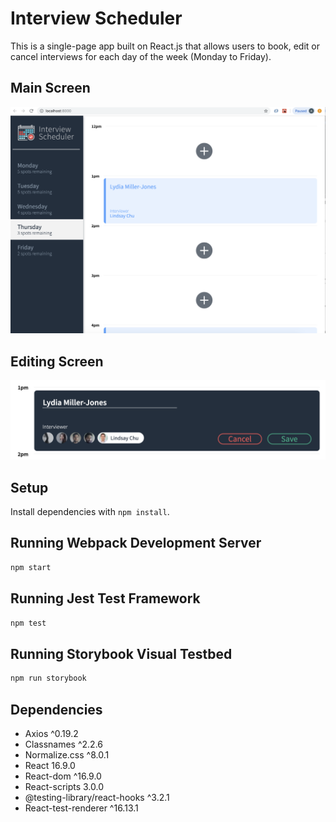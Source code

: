 # Interview Scheduler
This is a single-page app built on React.js that allows users to book, edit or cancel interviews for each day of the week (Monday to Friday).

## Main Screen
!["Main Screen"](https://github.com/CalvinZheng1/Scheduler/blob/master/docs/mainscreen.png)

## Editing Screen
!["Edit Screen"](https://github.com/CalvinZheng1/Scheduler/blob/master/docs/edit.png)

## Setup

Install dependencies with `npm install`.

## Running Webpack Development Server

```sh
npm start
```

## Running Jest Test Framework

```sh
npm test
```

## Running Storybook Visual Testbed

```sh
npm run storybook
```

## Dependencies

- Axios ^0.19.2
- Classnames ^2.2.6
- Normalize.css ^8.0.1
- React 16.9.0
- React-dom ^16.9.0
- React-scripts 3.0.0
- @testing-library/react-hooks ^3.2.1
- React-test-renderer ^16.13.1
